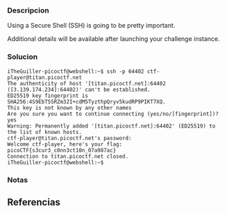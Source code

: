 
### Descripcion

Using a Secure Shell (SSH) is going to be pretty important.

Additional details will be available after launching your challenge instance.

### Solucion

```
iTheGuiller-picoctf@webshell:~$ ssh -p 64402 ctf-player@titan.picoctf.net
The authenticity of host '[titan.picoctf.net]:64402 ([3.139.174.234]:64402)' can't be established.
ED25519 key fingerprint is SHA256:4S9EbTSSRZm32I+cdM5TyzthpQryv5kudRP9PIKT7XQ.
This key is not known by any other names
Are you sure you want to continue connecting (yes/no/[fingerprint])? yes
Warning: Permanently added '[titan.picoctf.net]:64402' (ED25519) to the list of known hosts.
ctf-player@titan.picoctf.net's password: 
Welcome ctf-player, here's your flag: picoCTF{s3cur3_c0nn3ct10n_07a987ac}
Connection to titan.picoctf.net closed.
iTheGuiller-picoctf@webshell:~$ 

```

### Notas



## Referencias